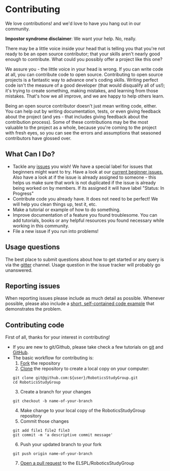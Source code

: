 # Contributing

We love contributions! and we'd love to have you hang out in our community.

**Impostor syndrome disclaimer**: We want your help. No, really.

There may be a little voice inside your head that is telling you that you're not
ready to be an open source contributor; that your skills aren't nearly good
enough to contribute. What could you possibly offer a project like this one?

We assure you - the little voice in your head is wrong. If you can write code at
all, you can contribute code to open source. Contributing to open source
projects is a fantastic way to advance one's coding skills. Writing perfect code
isn't the measure of a good developer (that would disqualify all of us!); it's
trying to create something, making mistakes, and learning from those
mistakes. That's how we all improve, and we are happy to help others learn.

Being an open source contributor doesn't just mean writing code, either. You can
help out by writing documentation, tests, or even giving feedback about the
project (and yes - that includes giving feedback about the contribution
process). Some of these contributions may be the most valuable to the project as
a whole, because you're coming to the project with fresh eyes, so you can see
the errors and assumptions that seasoned contributors have glossed over.

## What Can I Do?

* Tackle any [issues](https://github.com/ELSPL/RoboticsStudyGroup/issues) you wish! We have a special
  label for issues that beginners might want to try. Have a look at our
  [current beginner issues.](https://github.com/ELSPL/RoboticsStudyGroup/issues?q=is%3Aopen+is%3Aissue+label%3Astarter)
  Also have a look at if the issue is already assigned to someone - this helps us make sure
  that work is not duplicated if the issue is already being worked on by members. If its assigned it will have label "Status: In Progress"
* Contribute code you already have. It does not need to be perfect! We will help you clean
  things up, test it, etc.
* Make a tutorial or example of how to do something.
* Improve documentation of a feature you found troublesome. You can add tutorials, books or any helpful resources you found necessary while working in this community. 
* File a new issue if you run into problems!

## Usage questions

The best place to submit questions about how to get started or any query is via the
[gitter](https://gitter.im/RoboticsStudyGroup/Lobby) channel.
Usage question in the issue tracker will probably go unanswered.

## Reporting issues

When reporting issues please include as much detail as possible.
Whenever possible, please also include a [short, self-contained code example](http://sscce.org) that demonstrates the problem.

## Contributing code

First of all, thanks for your interest in contributing!

- If you are new to git/Github, please take check a few tutorials
  on [git](https://git-scm.com/docs/gittutorial) and [GitHub](https://guides.github.com/).
- The basic workflow for contributing is:
  1. [Fork](https://help.github.com/articles/fork-a-repo/) the repository
  2. [Clone](https://help.github.com/articles/cloning-a-repository/) the repository to create a local copy on your computer:
    ```
    git clone git@github.com:${user}/RoboticsStudyGroup.git
    cd RoboticsStudyGroup
    ```
  3. Create a branch for your changes
    ```
    git checkout -b name-of-your-branch
    ```
  4. Make change to your local copy of the RoboticsStudyGroup repository
  5. Commit those changes
    ```
    git add file1 file2 file3
    git commit -m 'a descriptive commit message'
    ```
  6. Push your updated branch to your fork
    ```
    git push origin name-of-your-branch
    ```
  7. [Open a pull request](https://help.github.com/articles/creating-a-pull-request/) to the ELSPL/RoboticsStudyGroup
